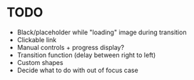 # TODO

- Black/placeholder while "loading" image during transition
- Clickable link
- Manual controls + progress display?
- Transition function (delay between right to left)
- Custom shapes
- Decide what to do with out of focus case

